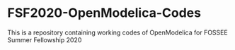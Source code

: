 # FSF2020-OpenModelica-Codes
This is a repository containing working codes of OpenModelica for FOSSEE Summer Fellowship 2020
